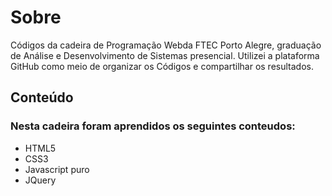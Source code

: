 <h1>Sobre</h1>

<p>Códigos da cadeira de Programação Webda FTEC Porto Alegre, graduação de Análise e Desenvolvimento de Sistemas presencial.
Utilizei a plataforma GitHub como meio de organizar os Códigos e compartilhar os resultados. </p>

<h2>Conteúdo</h2>
  
  <h3>Nesta cadeira foram aprendidos os seguintes conteudos:</h3>
  
  <ul>
   <li> HTML5 </li>
   <li> CSS3 </li>
   <li> Javascript puro </li>
   <li> JQuery  </li>
  </ul>
